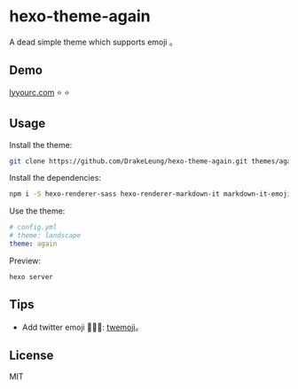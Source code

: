 # hexo-theme-again
A dead simple theme which supports emoji 。


## Demo

[lyyourc.com](http://lyyourc.com/) :star: :star:


## Usage

Install the theme:

 ```bash
git clone https://github.com/DrakeLeung/hexo-theme-again.git themes/again
```


Install the dependencies:

```bash
npm i -S hexo-renderer-sass hexo-renderer-markdown-it markdown-it-emoji twemoji
```


Use the theme:

```yml
# config.yml
# theme: landscape
theme: again
```


Preview:

```bash
hexo server
```

## Tips
- Add twitter emoji :sheep::hatched_chick::whale:: [twemoji](https://github.com/markdown-it/markdown-it-emoji#change-output)。


## License
MIT
